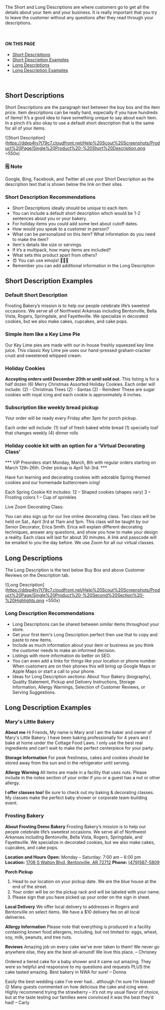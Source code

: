 The Short and Long Descriptions are where customers go to get all the details about your item and your business. It is really important that you try to leave the customer without any questions after they read through your descriptions.

<br>
<section class="index-list">
  <h4>ON THIS PAGE</h4>

- [Short Descriptions](#short-descriptions)
- [Short Description Examples](#short-description-examples)
- [Long Descriptions](#long-descriptions)
- [Long Description Examples](#long-description-examples)

</section>
<br>  

## Short Descriptions

Short Descriptions are the paragraph text between the buy box and the item price.  Item descriptions can be really hard, especially if you have hundreds of items!  It’s a good idea to have something unique to say about each item. In a pinch it’s also okay to use a default short description that is the same for all of your items.

![Short Description](https://ddxp4ty7t79c7.cloudfront.net/Help%20Scout%20Screenshots/Product%20Page/Single%20Product%20-%20Short%20Description.png =550x)

<section class="callout-yellow">
<h3>🗒 Note</h3>
<p>Google, Bing, Facebook, and Twitter all use your Short Description as the description text that is shown below the link on their sites.</p>
</section>

### Short Description Recommendations <!-- omit in toc --> 

- Short Descriptions ideally should be unique to each item.
- You can include a default short description which would be 1-2 sentences about you or your bakery.
- For holiday items you could add some text about cutoff dates.
- How would you speak to a customer in person? 
- What can be personalized on this item?  What information do you need to make the item?
- Item's details like size or servings. 
- If it’s a multipack, how many items are included?
- What sets this product apart from others?
- 😍 You can use emojis! 🎂🧁🍪
- Remember you can add additional information in the Long Description

## Short Description Examples

### Default Short Description <!-- omit in toc --> 

Frosting Bakery’s mission is to help our people celebrate life’s sweetest occasions. We serve all of Northwest Arkansas including Bentonville, Bella Vista, Rogers, Springdale, and Fayetteville. We specialize in decorated cookies, but we also make cakes, cupcakes, and cake pops.

### Simple item like a Key Lime Pie <!-- omit in toc --> 

Our Key Lime pies are made with our in-house freshly squeezed key lime juice.  This classic Key Lime pie uses our hand-pressed graham-cracker crust and sweetened whipped cream. 

### Holiday Cookies <!-- omit in toc --> 

**Accepting orders until December 20th or until sold out.**
This listing is for a half dozen (6) Merry Christmas Assorted Holiday Cookies.
Each order will include:
(2) - Christmas Trees
(2) - Santas
(2) - Reindeer
These are sugar cookies with royal icing and each cookie is approximately 4 inches.

### Subscription like weekly bread pickup <!-- omit in toc --> 

Your order will be ready every Friday after 3pm for porch pickup. 

Each order will include:
(1) loaf of fresh baked white bread
(1) specialty loaf that changes weekly
(4) dinner rolls

### Holiday cookie kit with an option for a 'Virtual Decorating Class' <!-- omit in toc --> 

*** VIP Preorders start Monday, March, 8th with regular orders starting on March 12th-26th.  Order pickup is April 1st-3rd. ***

Have fun learning and decorating cookies with adorable Spring themed cookies and our homemade buttercream icing!

Each Spring Cookie Kit includes:
12 – Shaped cookies (shapes vary)
3 – Frosting colors
1 – Cup of sprinkles

Live Zoom Decorating Class:

You can also sign up for our live online decorating class.  Two class will be held on Sat., April 3rd at 11am and 1pm.  This class will be taught by our Senior Decorator, Erica Smith.  Erica will explain different decorating techniques, answer any questions, and show you how to make your design a reality. Each class will last for about 30 minutes. A link and passcode will be emailed to you the day before.  We use Zoom for all our virtual classes.

## Long Descriptions

The Long Description is the text below Buy Box and above Customer Reviews on the Description tab.

![Long Description](https://ddxp4ty7t79c7.cloudfront.net/Help%20Scout%20Screenshots/Product%20Page/Single%20Product%20-%20Second%20Section%20-%20Highlights.png =550x)

### Long Description Recommendations <!-- omit in toc --> 

- Long Descriptions can be shared between similar items throughout your store.
- Get your first item's Long Description perfect then use that to copy and paste to new items.
- Include as much information about your item or business as you think the customer needs to make an informed decision.
- Listings with more information do better on SEO.
- You can even add a links for things like your location or phone number.  When customers are on their phones this will bring up Google Maps or Apple Maps or start a call to your phone.
- Ideas for Long Description sections: About Your Bakery (biography), Quality Statement, Pickup and Delivery Instructions, Storage Information, Allergy Warnings, Selection of Customer Reviews, or Serving Suggestions.

## Long Description Examples

### Mary's Little Bakery <!-- omit in toc --> 

**About me**
Hi Friends, My name is Mary and I am the baker and owner of Mary's Little Bakery.  I have been baking professionally for 4 years and I bake at home under the Cottage Food Laws.  I only use the best real ingredients and can’t wait to make the perfect centerpiece for your party. 

**Storage Information**
For peak freshness, cakes and cookies should be stored away from the sun and in the refrigerator until serving.

**Allergy Warning**
All items are made in a facility that uses nuts.  Please include in the notes section of your order if you or a guest has a nut or other allergy.

**I offer classes too!**
Be sure to check out my baking & decorating classes.  My classes make the perfect baby shower or corporate team-building event.

### Frosting Bakery <!-- omit in toc --> 

**About Frosting Demo Bakery**
Frosting Bakery’s mission is to help our people celebrate life’s sweetest occasions. We serve all of Northwest Arkansas including Bentonville, Bella Vista, Rogers, Springdale, and Fayetteville. We specialize in decorated cookies, but we also make cakes, cupcakes, and cake pops.

**Location and Hours**
**Open:** Monday – Saturday: 7:00 am – 6:00 pm
**Location:** [1706 S Walton Blvd, Bentonville, AR 72712](https://goo.gl/maps/iX8rZDLyEzSxYn6dA)
**Phone:** [(479)567-5809](tel:(479)567-5809)

**Porch Pickup**
1. Head to our location on your pickup date. We are the blue house at the end of the street.
2. Your order will be on the pickup rack and will be labeled with your name.
3. Please sign that you have picked up your order on the sign in sheet.

**Local Delivery**
We offer local delivery to addresses in Rogers and Bentonville on select items. We have a $10 delivery fee on all local deliveries.

**Allergy Information**
Please note that everything is produced in a facility containing known food allergens, including, but not limited to: eggs, wheat, soy, milk, peanuts, and tree nuts.

**Reviews**
Amazing job on every cake we’ve ever taken to them! We never go anywhere else, they are the best all-around! We love this place. – Chrisney

Ordered a tiered cake for a baby shower and it came out amazing. They were so helpful and responsive to my questions and requests PLUS the cake tasted amazing. Best bakery in NWA for sure! – Donna

Easily the best wedding cake I’ve ever had… although I’m sure I’m biased! 😉 Many guests commented on how delicious the cake and icing were. Highly recommend trying the strawberry – it’s not my usual flavor of choice, but at the taste testing our families were convinced it was the best they’d had! – Carly
